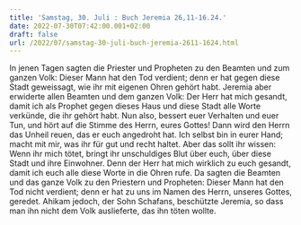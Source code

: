 ```yaml
---
title: 'Samstag, 30. Juli : Buch Jeremia 26,11-16.24.'
date: 2022-07-30T07:42:00.001+02:00
draft: false
url: /2022/07/samstag-30-juli-buch-jeremia-2611-1624.html
---
```


In jenen Tagen sagten die Priester und Propheten zu den Beamten und zum ganzen Volk: Dieser Mann hat den Tod verdient; denn er hat gegen diese Stadt geweissagt, wie ihr mit eigenen Ohren gehört habt. Jeremia aber erwiderte allen Beamten und dem ganzen Volk: Der Herr hat mich gesandt, damit ich als Prophet gegen dieses Haus und diese Stadt alle Worte verkünde, die ihr gehört habt. Nun also, bessert euer Verhalten und euer Tun, und hört auf die Stimme des Herrn, eures Gottes! Dann wird den Herrn das Unheil reuen, das er euch angedroht hat. Ich selbst bin in eurer Hand; macht mit mir, was ihr für gut und recht haltet. Aber das sollt ihr wissen: Wenn ihr mich tötet, bringt ihr unschuldiges Blut über euch, über diese Stadt und ihre Einwohner. Denn der Herr hat mich wirklich zu euch gesandt, damit ich euch alle diese Worte in die Ohren rufe. Da sagten die Beamten und das ganze Volk zu den Priestern und Propheten: Dieser Mann hat den Tod nicht verdient; denn er hat zu uns im Namen des Herrn, unseres Gottes, geredet. Ahikam jedoch, der Sohn Schafans, beschützte Jeremia, so dass man ihn nicht dem Volk auslieferte, das ihn töten wollte.